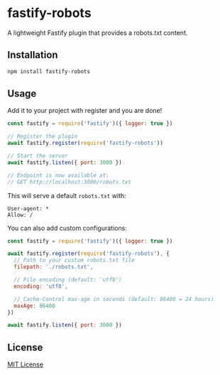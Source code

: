 # fastify-robots

A lightweight Fastify plugin that provides a robots.txt content.

## Installation

```bash
npm install fastify-robots
```

## Usage

Add it to your project with register and you are done!

```js
const fastify = require('fastify')({ logger: true })

// Register the plugin
await fastify.register(require('fastify-robots'))

// Start the server
await fastify.listen({ port: 3000 })

// Endpoint is now available at:
// GET http://localhost:3000/robots.txt
```

This will serve a default `robots.txt` with:
```
User-agent: *
Allow: /
```

You can also add custom configurations:
```js
const fastify = require('fastify')({ logger: true })

await fastify.register(require('fastify-robots'), {
  // Path to your custom robots.txt file
  filepath: './robots.txt',

  // File encoding (default: 'utf8')
  encoding: 'utf8',

  // Cache-Control max-age in seconds (default: 86400 = 24 hours)
  maxAge: 86400
})

await fastify.listen({ port: 3000 })
```

## License

[MIT License](https://github.com/leandroandrade/fastify-robots/blob/main/LICENSE/)
